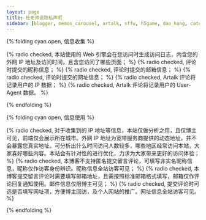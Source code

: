 ```yaml
---
layout: page
title: 杜老师说隐私声明
sidebar: [blogger, memos_carousel, artalk, sffw, h5game, dao_hang, category, tagcloud, webinfo, bwbak, heisibak, dulaoshi, chat]
---
```


{% folding cyan open, 信息收集 %}

{% radio checked, 本站使用的 Web 引擎会在您访问时生成访问日志，内含您的外网 IP 地址及访问时间，且含您访问了哪些页面； %}
{% radio checked, 评论时提交的昵称信息； %}
{% radio checked, 评论时提交的邮箱信息； %}
{% radio checked, 评论时提交的网址信息； %}
{% radio checked, Artalk 评论将记录用户的 IP 数据； %}
{% radio checked, Artalk 评论将记录用户的 User-Agent 数据。 %}

{% endfolding %}

{% folding cyan open, 信息使用 %}

{% radio checked, 对于收集到的 IP 地址等信息，本站仅做分析之用，且仅博主可见，前端仅会展示所在城市。外网 IP 地址为宽带服务商提供的动态地址，并不会暴露您真实地址。可分析出什么时间访问人数较多，哪些地区经常访问本站，大家喜好哪些内容。本站会有针对性的进行优化，力求为大家带来更好的访问体验； %}
{% radio checked, 本博客不支持匿名提交留言评论，可填写非实名昵称信息，昵称仅作访客身份辨识。昵称信息全站访客可见； %}
{% radio checked, 本博客提交留言评论时需要填写邮箱地址，且需按照标准邮箱格式填写，邮箱仅作评论回复通知使用。邮件信息仅限博主可见； %}
{% radio checked, 提交评论时可选是否填写网址项，方便博主回访，及个人网站的推广。网址信息全站访客可见。 %}

{% endfolding %}